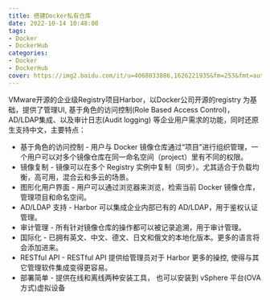 ```yaml
---
title: 搭建Docker私有仓库
date: 2022-10-14 10:48:08
tags:
- Docker
- DockerHub
categories:
- Docker
- DockerHub
cover: https://img2.baidu.com/it/u=4068033886,1626221935&fm=253&fmt=auto&app=120&f=PNG?w=640&h=286
---
```


VMware开源的企业级Registry项目Harbor，以Docker公司开源的registry 为基础，提供了管理UI, 基于角色的访问控制(Role Based Access Control)，AD/LDAP集成、以及审计日志(Audit logging) 等企业用户需求的功能，同时还原生支持中文，主要特点：

* 基于角色的访问控制 - 用户与 Docker 镜像仓库通过“项目”进行组织管理，一个用户可以对多个镜像仓库在同一命名空间（project）里有不同的权限。
* 镜像复制 - 镜像可以在多个 Registry 实例中复制（同步）。尤其适合于负载均衡，高可用，混合云和多云的场景。
* 图形化用户界面 - 用户可以通过浏览器来浏览，检索当前 Docker 镜像仓库，管理项目和命名空间。
* AD/LDAP 支持 - Harbor 可以集成企业内部已有的 AD/LDAP，用于鉴权认证管理。
* 审计管理 - 所有针对镜像仓库的操作都可以被记录追溯，用于审计管理。
* 国际化 - 已拥有英文、中文、德文、日文和俄文的本地化版本。更多的语言将会添加进来。
* RESTful API - RESTful API 提供给管理员对于 Harbor 更多的操控, 使得与其它管理软件集成变得更容易。
* 部署简单 - 提供在线和离线两种安装工具， 也可以安装到 vSphere 平台(OVA 方式)虚拟设备
